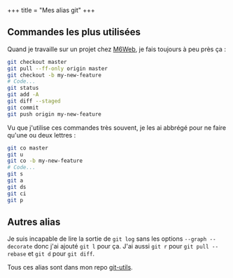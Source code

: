 +++
title = "Mes alias git"
+++
## Commandes les plus utilisées

Quand je travaille sur un projet chez [M6Web](http://tech.m6web.fr), je fais toujours à peu près ça :

```bash
git checkout master
git pull --ff-only origin master
git checkout -b my-new-feature
# Code...
git status
git add -A
git diff --staged
git commit
git push origin my-new-feature
```

Vu que j'utilise ces commandes très souvent, je les ai abbrégé pour ne faire qu'une ou deux lettres :

```bash
git co master
git u
git co -b my-new-feature
# Code...
git s
git a
git ds
git ci
git p
```

## Autres alias

Je suis incapable de lire la sortie de `git log` sans les options `--graph --decorate` donc j'ai ajouté `git l` pour ça.
J'ai aussi `git r` pour `git pull --rebase` et `git d` pour `git diff`.

Tous ces alias sont dans mon repo [git-utils](https://github.com/adriensamson/git-utils).
